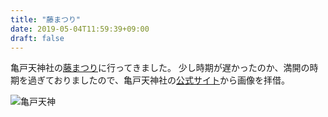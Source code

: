 ```yaml
---
title: "藤まつり"
date: 2019-05-04T11:59:39+09:00
draft: false
---
```



亀戸天神社の[藤まつり](http://kameidotenjin.or.jp/gallery/fuji/)に行ってきました。
少し時期が遅かったのか、満開の時期を過ぎておりましたので、亀戸天神社の[公式サイト](http://kameidotenjin.or.jp)から画像を拝借。

![亀戸天神](http://kameidotenjin.or.jp/img/fuji_ph02.jpg "藤祭り")

